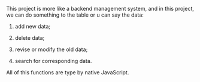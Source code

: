 This project is more like a backend management system, and in this project, we can do something to the table or u can say the data:

1. add new data;

2. delete data;

3. revise or modify the old data;

4. search for corresponding data.

All of this functions are type by native JavaScript.


